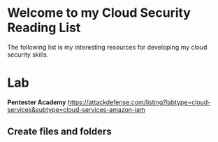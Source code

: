 # Welcome to my Cloud Security Reading List

The following list is my interesting resources for developing my cloud security skills.


# Lab
**Pentester Academy** 
https://attackdefense.com/listing?labtype=cloud-services&subtype=cloud-services-amazon-iam


## Create files and folders
